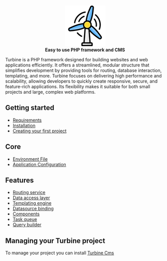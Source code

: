 <p align="center" dir="auto">
    <themed-picture data-catalyst-inline="true" data-catalyst="">
      <picture>
        <img src="logo-128.png" style="visibility:visible;max-width:100%;">
      </picture>
    </themed-picture>
    <br>
    <strong>Easy to use PHP framework and CMS</strong>
</p>

Turbine is a PHP framework designed for building websites and web applications efficiently. It offers a streamlined, modular structure that simplifies development by providing tools for routing, database interaction, templating, and more. Turbine focuses on delivering high performance and scalability, allowing developers to quickly create responsive, secure, and feature-rich applications. Its flexibility makes it suitable for both small projects and large, complex web platforms.

## Getting started
* [Requirements](https://github.com/Sibra-Soft/light-wine-framework/wiki)
* [Installation](https://github.com/Sibra-Soft/light-wine-framework/wiki)
* [Creating your first project](https://github.com/Sibra-Soft/light-wine-framework/wiki)

## Core
* [Environment File](https://github.com/Sibra-Soft/light-wine-framework/wiki)
* [Application Configuration](https://github.com/Sibra-Soft/light-wine-framework/wiki)
  
## Features
* [Routing service](https://github.com/Sibra-Soft/LightWineFramework/wiki/Database-Service)
* [Data access layer](https://github.com/Sibra-Soft/LightWineFramework/wiki/Database-Service)
* [Templating engine](https://github.com/Sibra-Soft/LightWineFramework/wiki/Database-Service)
* [Datasource binding](https://github.com/Sibra-Soft/LightWineFramework/wiki/Database-Service)
* [Components](https://github.com/Sibra-Soft/LightWineFramework/wiki/Database-Service)
* [Task queue](https://github.com/Sibra-Soft/LightWineFramework/wiki/Database-Service)
* [Query builder](https://github.com/Sibra-Soft/LightWineFramework/wiki/Database-Service)
  
## Managing your Turbine project
To manage your project you can install [Turbine Cms](https://github.com/Sibra-Soft/turbine-cms)
